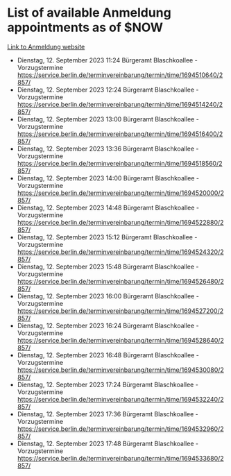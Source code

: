 # List of available Anmeldung appointments as of $NOW
[Link to Anmeldung website](https://service.berlin.de/terminvereinbarung/termin/tag.php?termin=1&anliegen[]=120686&dienstleisterlist=122210,122217,327316,122219,327312,122227,327314,122231,327346,122243,327348,122254,122252,329742,122260,329745,122262,329748,122271,327278,122273,327274,122277,327276,330436,122280,327294,122282,327290,122284,327292,122291,327270,122285,327266,122286,327264,122296,327268,150230,329760,122297,327286,122294,327284,122312,329763,122314,329775,122304,327330,122311,327334,122309,327332,317869,122281,327352,122279,329772,122283,122276,327324,122274,327326,122267,329766,122246,327318,122251,327320,122257,327322,122208,327298,122226,327300&herkunft=http%3A%2F%2Fservice.berlin.de%2Fdienstleistung%2F120686%2F)
- Dienstag, 12. September 2023 11:24 Bürgeramt Blaschkoallee - Vorzugstermine https://service.berlin.de/terminvereinbarung/termin/time/1694510640/2857/
- Dienstag, 12. September 2023 12:24 Bürgeramt Blaschkoallee - Vorzugstermine https://service.berlin.de/terminvereinbarung/termin/time/1694514240/2857/
- Dienstag, 12. September 2023 13:00 Bürgeramt Blaschkoallee - Vorzugstermine https://service.berlin.de/terminvereinbarung/termin/time/1694516400/2857/
- Dienstag, 12. September 2023 13:36 Bürgeramt Blaschkoallee - Vorzugstermine https://service.berlin.de/terminvereinbarung/termin/time/1694518560/2857/
- Dienstag, 12. September 2023 14:00 Bürgeramt Blaschkoallee - Vorzugstermine https://service.berlin.de/terminvereinbarung/termin/time/1694520000/2857/
- Dienstag, 12. September 2023 14:48 Bürgeramt Blaschkoallee - Vorzugstermine https://service.berlin.de/terminvereinbarung/termin/time/1694522880/2857/
- Dienstag, 12. September 2023 15:12 Bürgeramt Blaschkoallee - Vorzugstermine https://service.berlin.de/terminvereinbarung/termin/time/1694524320/2857/
- Dienstag, 12. September 2023 15:48 Bürgeramt Blaschkoallee - Vorzugstermine https://service.berlin.de/terminvereinbarung/termin/time/1694526480/2857/
- Dienstag, 12. September 2023 16:00 Bürgeramt Blaschkoallee - Vorzugstermine https://service.berlin.de/terminvereinbarung/termin/time/1694527200/2857/
- Dienstag, 12. September 2023 16:24 Bürgeramt Blaschkoallee - Vorzugstermine https://service.berlin.de/terminvereinbarung/termin/time/1694528640/2857/
- Dienstag, 12. September 2023 16:48 Bürgeramt Blaschkoallee - Vorzugstermine https://service.berlin.de/terminvereinbarung/termin/time/1694530080/2857/
- Dienstag, 12. September 2023 17:24 Bürgeramt Blaschkoallee - Vorzugstermine https://service.berlin.de/terminvereinbarung/termin/time/1694532240/2857/
- Dienstag, 12. September 2023 17:36 Bürgeramt Blaschkoallee - Vorzugstermine https://service.berlin.de/terminvereinbarung/termin/time/1694532960/2857/
- Dienstag, 12. September 2023 17:48 Bürgeramt Blaschkoallee - Vorzugstermine https://service.berlin.de/terminvereinbarung/termin/time/1694533680/2857/

